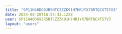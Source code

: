 ```yaml
---
title: "SP11H40DG9JR5NTCZZZK91H7HRJYX7BRTQCXT57V3"
date: 2024-08-28T16:54:32.122Z
user: SP11H40DG9JR5NTCZZZK91H7HRJYX7BRTQCXT57V3
layout: "users"
---
```

    